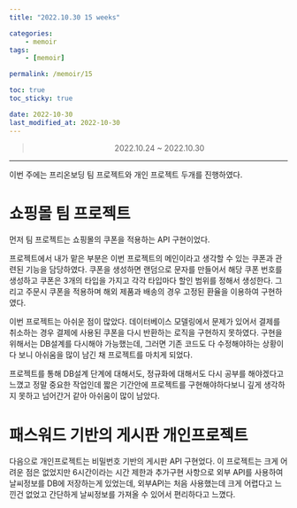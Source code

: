 ```yaml
---
title: "2022.10.30 15 weeks"

categories:
    - memoir
tags:
    - [memoir]

permalink: /memoir/15

toc: true
toc_sticky: true

date: 2022-10-30
last_modified_at: 2022-10-30
---
```


> <center> 2022.10.24 ~ 2022.10.30 </center>

---

이번 주에는 프리온보딩 팀 프로젝트와 개인 프로젝트 두개를 진행하였다.


# 쇼핑몰 팀 프로젝트

먼저 팀 프로젝트는 쇼핑몰의 쿠폰을 적용하는 API 구현이었다. 

프로젝트에서 내가 맡은 부분은 이번 프로젝트의 메인이라고 생각할 수 있는 쿠폰과 관련된 기능을 담당하였다. 쿠폰을 생성하면 랜덤으로 문자를 만들어서 해당 쿠폰 번호를 생성하고 쿠폰은 3개의 타입을 가지고 각각 타입마다 할인 범위를 정해서 생성한다. 그리고 주문시 쿠폰을 적용하며 해외 제품과 배송의 경우 고정된 환율을 이용하여 구현하였다.

이번 프로젝트는 아쉬운 점이 많았다. 데이터베이스 모델링에서 문제가 있어서 결제를 취소하는 경우 결제에 사용된 쿠폰을 다시 반환하는 로직을 구현하지 못하였다. 구현을 위해서는 DB설계를 다시해야 가능했는데, 그러면 기존 코드도 다 수정해야하는 상황이다 보니 아쉬움을 많이 남긴 채 프로젝트를 마치게 되었다.

프로젝트를 통해 DB설계 단계에 대해서도, 정규화에 대해서도 다시 공부를 해야겠다고 느꼈고 정말 중요한 작업인데 짧은 기간안에 프로젝트를 구현해야하다보니 깊게 생각하지 못하고 넘어간거 같아 아쉬움이 많이 남았다.

# 패스워드 기반의 게시판 개인프로젝트

다음으로 개인프로젝트는 비밀번호 기반의 게시판 API 구현었다. 이 프로젝트는 크게 어려운 점은 없었지만 6시간이라는 시간 제한과 추가구현 사항으로 외부 API를 사용하여 날씨정보를 DB에 저장하는게 있었는데, 외부API는 처음 사용했는데 크게 어렵다고 느낀건 없었고 간단하게 날씨정보를 가져올 수 있어서 편리하다고 느꼈다.